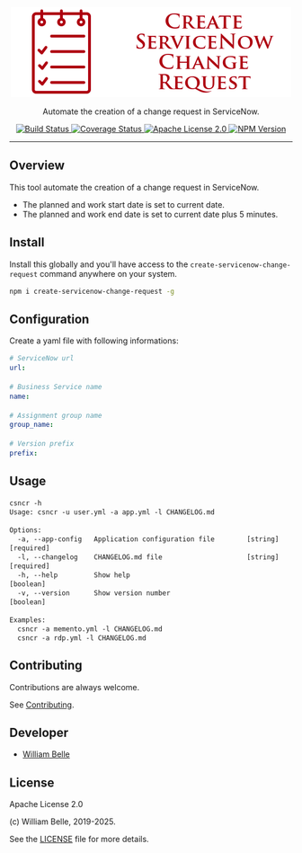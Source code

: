 <p align="center">
  <img alt="Create ServiceNow Change Request" src="https://raw.githubusercontent.com/innovativeinnovation/create-servicenow-change-request/master/docs/readme/readme-logo.png">
</p>

<p align="center">
  Automate the creation of a change request in ServiceNow.
</p>

<p align="center">
  <a href="https://github.com/innovativeinnovation/create-servicenow-change-request/actions">
    <img alt="Build Status" src="https://github.com/innovativeinnovation/create-servicenow-change-request/actions/workflows/build.yml/badge.svg?branch=master">
  </a>
  <a href="https://coveralls.io/github/innovativeinnovation/create-servicenow-change-request?branch=master">
    <img alt="Coverage Status" src="https://coveralls.io/repos/github/innovativeinnovation/create-servicenow-change-request/badge.svg?branch=master"/>
  </a>
  <a href="https://raw.githubusercontent.com/innovativeinnovation/create-servicenow-change-request/master/LICENSE">
    <img alt="Apache License 2.0" src="https://img.shields.io/badge/license-Apache%202.0-blue.svg">
  </a>
  <a href='https://www.npmjs.com/package/create-servicenow-change-request'>
    <img alt="NPM Version" src="https://img.shields.io/npm/v/create-servicenow-change-request.svg"/>
  </a>
</p>

---

## Overview

This tool automate the creation of a change request in ServiceNow.

* The planned and work start date is set to current date.
* The planned and work end date is set to current date plus 5 minutes.

## Install

Install this globally and you'll have access to the
`create-servicenow-change-request` command anywhere on your system.

```bash
npm i create-servicenow-change-request -g
```

## Configuration

Create a yaml file with following informations:

```yaml
# ServiceNow url
url:

# Business Service name
name:

# Assignment group name
group_name:

# Version prefix
prefix:
```

## Usage

```console
csncr -h
Usage: csncr -u user.yml -a app.yml -l CHANGELOG.md

Options:
  -a, --app-config   Application configuration file        [string] [required]
  -l, --changelog    CHANGELOG.md file                     [string] [required]
  -h, --help         Show help                                       [boolean]
  -v, --version      Show version number                             [boolean]

Examples:
  csncr -a memento.yml -l CHANGELOG.md
  csncr -a rdp.yml -l CHANGELOG.md
```

## Contributing

Contributions are always welcome.

See [Contributing](CONTRIBUTING.md).

## Developer

- [William Belle](https://github.com/williambelle)

## License

Apache License 2.0

(c) William Belle, 2019-2025.

See the [LICENSE](LICENSE) file for more details.
